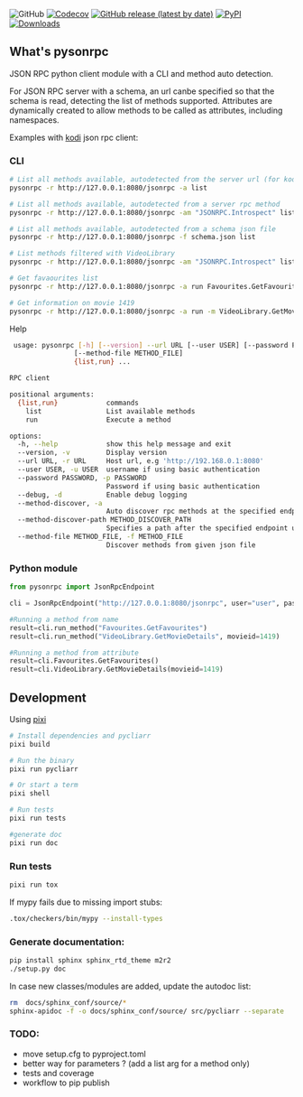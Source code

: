 ![GitHub](https://img.shields.io/github/license/vche/pysonrpc) [![Codecov](https://img.shields.io/codecov/c/github/vche/pysonrpc)](https://codecov.io/gh/vche/pysonrpc) [![GitHub release (latest by date)](https://img.shields.io/github/v/release/vche/pysonrpc)](https://github.com/vche/pysonrpc/releases) [![PyPI](https://img.shields.io/pypi/v/pysonrpc)](https://pypi.org/project/pysonrpc/) [![Downloads](https://pepy.tech/badge/pysonrpc)](https://pepy.tech/project/pysonrpc)

## What's pysonrpc

JSON RPC python client module with a CLI and method auto detection.

For JSON RPC server with a schema, an url canbe specified so that the schema is read, detecting the list of methods
supported.
Attributes are dynamically created to allow methods to be called as attributes, including namespaces.

Examples with [kodi](https://kodi.tv/) json rpc client:

### CLI

```bash
# List all methods available, autodetected from the server url (for kodi, this is not a complete list)
pysonrpc -r http://127.0.0.1:8080/jsonrpc -a list

# List all methods available, autodetected from a server rpc method
pysonrpc -r http://127.0.0.1:8080/jsonrpc -am "JSONRPC.Introspect" list -s -f VideoLibrary.

# List all methods available, autodetected from a schema json file
pysonrpc -r http://127.0.0.1:8080/jsonrpc -f schema.json list

# List methods filtered with VideoLibrary
pysonrpc -r http://127.0.0.1:8080/jsonrpc -am "JSONRPC.Introspect" list -s -f VideoLibrary

# Get favaourites list
pysonrpc -r http://127.0.0.1:8080/jsonrpc -a run Favourites.GetFavourites

# Get information on movie 1419
pysonrpc -r http://127.0.0.1:8080/jsonrpc -a run -m VideoLibrary.GetMovieDetails -p '{"movieid": 1419}'
```

Help
```bash
 usage: pysonrpc [-h] [--version] --url URL [--user USER] [--password PASSWORD] [--debug] [--method-discover] [--method-discover-path METHOD_DISCOVER_PATH]
                [--method-file METHOD_FILE]
                {list,run} ...

RPC client

positional arguments:
  {list,run}            commands
    list                List available methods
    run                 Execute a method

options:
  -h, --help            show this help message and exit
  --version, -v         Display version
  --url URL, -r URL     Host url, e.g 'http://192.168.0.1:8080'
  --user USER, -u USER  username if using basic authentication
  --password PASSWORD, -p PASSWORD
                        Password if using basic authentication
  --debug, -d           Enable debug logging
  --method-discover, -a
                        Auto discover rpc methods at the specified endpoint url
  --method-discover-path METHOD_DISCOVER_PATH
                        Specifies a path after the specified endpoint url to query for methods auto discovery
  --method-file METHOD_FILE, -f METHOD_FILE
                        Discover methods from given json file
```

### Python module

```python
from pysonrpc import JsonRpcEndpoint

cli = JsonRpcEndpoint("http://127.0.0.1:8080/jsonrpc", user="user", password="password", auto_detect=True)

#Running a method from name
result=cli.run_method("Favourites.GetFavourites")
result=cli.run_method("VideoLibrary.GetMovieDetails", movieid=1419)

#Running a method from attribute
result=cli.Favourites.GetFavourites()
result=cli.VideoLibrary.GetMovieDetails(movieid=1419)
```

## Development

Using [pixi](https://pixi.sh/)

```sh
# Install dependencies and pycliarr
pixi build

# Run the binary
pixi run pycliarr

# Or start a term
pixi shell

# Run tests
pixi run tests

#generate doc
pixi run doc
```

### Run tests

```sh
pixi run tox
```

If mypy fails due to missing import stubs:
```sh
.tox/checkers/bin/mypy --install-types
```

### Generate documentation:

```sh
pip install sphinx sphinx_rtd_theme m2r2
./setup.py doc
```

In case new classes/modules are added, update the autodoc list:
```sh
rm  docs/sphinx_conf/source/*
sphinx-apidoc -f -o docs/sphinx_conf/source/ src/pycliarr --separate
```

### TODO:
- move setup.cfg to pyproject.toml
- better way for parameters ? (add a list arg for a method only)
- tests and coverage
- workflow to pip publish

